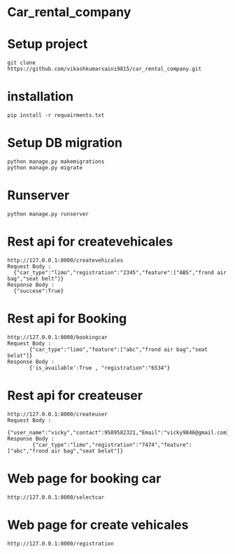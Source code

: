 # Car_rental_company
# Setup project
```
git clone https://github.com/vikashkumarsaini9815/car_rental_company.git
```
#  installation
``` 
pip install -r requairments.txt
```
# Setup DB migration
```
python manage.py makemigrations
python manage.py migrate
```
# Runserver 
```
python manage.py runserver
```
# Rest api for createvehicales
```
http://127.0.0.1:8000/createvehicales
Request Body :
  {"car_type":"limo","registration":"2345","feature":["ABS","frond air bag","seat belt"]}
Response Body :
  {"succese":True}
```
# Rest api for Booking
```
http://127.0.0.1:8000/bookingcar
Request Body : 
       {"car_type":"limo","feature":["abc","frond air bag","seat belat"]}
Response Body :
       {'is_available':True , "registration":"6534"}
```
# Rest api for createuser
```
http://127.0.0.1:8000/createuser
Request Body :
        {"user_name":"vicky","contact":9509582321,"Email":"vicky9846@gmail.com}
Response Body :
        {"car_type":"limo","registration":"7474","feature":["abc","frond air bag","seat belat"]}
```

# Web page for booking car
```
http://127.0.0.1:8000/selectcar
```
# Web page for create vehicales
```
http://127.0.0.1:8000/registration
```
        

